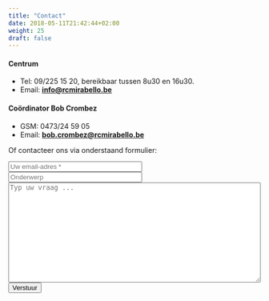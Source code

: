 ```yaml
---
title: "Contact"
date: 2018-05-11T21:42:44+02:00
weight: 25
draft: false
---
```


#### Centrum
* Tel: 09/225 15 20, bereikbaar tussen 8u30 en 16u30.
* Email: [**info@rcmirabello.be**](mailto:info@rcmirabello.be)

#### Coördinator Bob Crombez
* GSM: 0473/24 59 05
* Email: [**bob.crombez@rcmirabello.be**](mailto:bob.crombez@rcmirabello.be)

Of contacteer ons via onderstaand formulier:
<form method="POST" action="https://formspree.io/dadeprost@gmail.com">
  <input type="email" name="email" placeholder="Uw email-adres *" style="width: 20em; max-width:100%;" required>
  <input type="text" name="subject" placeholder="Onderwerp" style="width: 20em; max-width:100%;">
  <textarea name="message" placeholder="Typ uw vraag ..." style="width: 50em; height: 15em; max-width:100%;" required></textarea>
  <br>
  <button type="submit">Verstuur</button>
</form>
